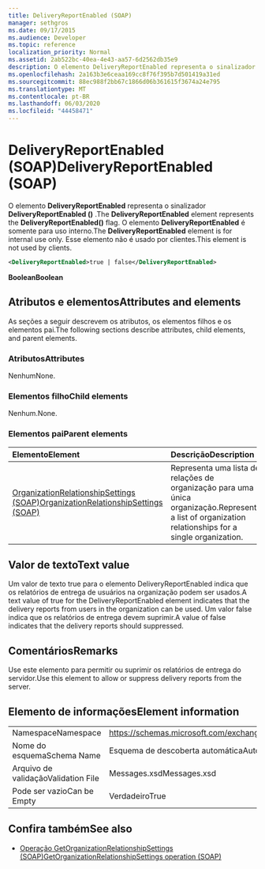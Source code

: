 ```yaml
---
title: DeliveryReportEnabled (SOAP)
manager: sethgros
ms.date: 09/17/2015
ms.audience: Developer
ms.topic: reference
localization_priority: Normal
ms.assetid: 2ab522bc-40ea-4e43-aa57-6d2562db35e9
description: O elemento DeliveryReportEnabled representa o sinalizador DeliveryReportEnabled (). O elemento DeliveryReportEnabled é somente para uso interno. Esse elemento não é usado por clientes.
ms.openlocfilehash: 2a163b3e6ceaa169cc8f76f395b7d501419a31ed
ms.sourcegitcommit: 88ec988f2bb67c1866d06b361615f3674a24e795
ms.translationtype: MT
ms.contentlocale: pt-BR
ms.lasthandoff: 06/03/2020
ms.locfileid: "44458471"
---
```

# <a name="deliveryreportenabled-soap"></a><span data-ttu-id="71c1e-105">DeliveryReportEnabled (SOAP)</span><span class="sxs-lookup"><span data-stu-id="71c1e-105">DeliveryReportEnabled (SOAP)</span></span>

<span data-ttu-id="71c1e-106">O elemento **DeliveryReportEnabled** representa o sinalizador **DeliveryReportEnabled ()** .</span><span class="sxs-lookup"><span data-stu-id="71c1e-106">The **DeliveryReportEnabled** element represents the **DeliveryReportEnabled()** flag.</span></span> <span data-ttu-id="71c1e-107">O elemento **DeliveryReportEnabled** é somente para uso interno.</span><span class="sxs-lookup"><span data-stu-id="71c1e-107">The **DeliveryReportEnabled** element is for internal use only.</span></span> <span data-ttu-id="71c1e-108">Esse elemento não é usado por clientes.</span><span class="sxs-lookup"><span data-stu-id="71c1e-108">This element is not used by clients.</span></span> 
  
```XML
<DeliveryReportEnabled>true | false</DeliveryReportEnabled>
```

 <span data-ttu-id="71c1e-109">**Boolean**</span><span class="sxs-lookup"><span data-stu-id="71c1e-109">**Boolean**</span></span>
## <a name="attributes-and-elements"></a><span data-ttu-id="71c1e-110">Atributos e elementos</span><span class="sxs-lookup"><span data-stu-id="71c1e-110">Attributes and elements</span></span>

<span data-ttu-id="71c1e-111">As seções a seguir descrevem os atributos, os elementos filhos e os elementos pai.</span><span class="sxs-lookup"><span data-stu-id="71c1e-111">The following sections describe attributes, child elements, and parent elements.</span></span>
  
### <a name="attributes"></a><span data-ttu-id="71c1e-112">Atributos</span><span class="sxs-lookup"><span data-stu-id="71c1e-112">Attributes</span></span>

<span data-ttu-id="71c1e-113">Nenhum</span><span class="sxs-lookup"><span data-stu-id="71c1e-113">None.</span></span>
  
### <a name="child-elements"></a><span data-ttu-id="71c1e-114">Elementos filho</span><span class="sxs-lookup"><span data-stu-id="71c1e-114">Child elements</span></span>

<span data-ttu-id="71c1e-115">Nenhum.</span><span class="sxs-lookup"><span data-stu-id="71c1e-115">None.</span></span>
  
### <a name="parent-elements"></a><span data-ttu-id="71c1e-116">Elementos pai</span><span class="sxs-lookup"><span data-stu-id="71c1e-116">Parent elements</span></span>

|<span data-ttu-id="71c1e-117">**Elemento**</span><span class="sxs-lookup"><span data-stu-id="71c1e-117">**Element**</span></span>|<span data-ttu-id="71c1e-118">**Descrição**</span><span class="sxs-lookup"><span data-stu-id="71c1e-118">**Description**</span></span>|
|:-----|:-----|
|[<span data-ttu-id="71c1e-119">OrganizationRelationshipSettings (SOAP)</span><span class="sxs-lookup"><span data-stu-id="71c1e-119">OrganizationRelationshipSettings (SOAP)</span></span>](organizationrelationshipsettings-soap.md) <br/> |<span data-ttu-id="71c1e-120">Representa uma lista de relações de organização para uma única organização.</span><span class="sxs-lookup"><span data-stu-id="71c1e-120">Represents a list of organization relationships for a single organization.</span></span>  <br/> |
   
## <a name="text-value"></a><span data-ttu-id="71c1e-121">Valor de texto</span><span class="sxs-lookup"><span data-stu-id="71c1e-121">Text value</span></span>

<span data-ttu-id="71c1e-122">Um valor de texto true para o elemento DeliveryReportEnabled indica que os relatórios de entrega de usuários na organização podem ser usados.</span><span class="sxs-lookup"><span data-stu-id="71c1e-122">A text value of true for the DeliveryReportEnabled element indicates that the delivery reports from users in the organization can be used.</span></span> <span data-ttu-id="71c1e-123">Um valor false indica que os relatórios de entrega devem suprimir.</span><span class="sxs-lookup"><span data-stu-id="71c1e-123">A value of false indicates that the delivery reports should suppressed.</span></span>
  
## <a name="remarks"></a><span data-ttu-id="71c1e-124">Comentários</span><span class="sxs-lookup"><span data-stu-id="71c1e-124">Remarks</span></span>

<span data-ttu-id="71c1e-125">Use este elemento para permitir ou suprimir os relatórios de entrega do servidor.</span><span class="sxs-lookup"><span data-stu-id="71c1e-125">Use this element to allow or suppress delivery reports from the server.</span></span>
  
## <a name="element-information"></a><span data-ttu-id="71c1e-126">Elemento de informações</span><span class="sxs-lookup"><span data-stu-id="71c1e-126">Element information</span></span>

|||
|:-----|:-----|
|<span data-ttu-id="71c1e-127">Namespace</span><span class="sxs-lookup"><span data-stu-id="71c1e-127">Namespace</span></span>  <br/> |https://schemas.microsoft.com/exchange/2010/Autodiscover  <br/> |
|<span data-ttu-id="71c1e-128">Nome do esquema</span><span class="sxs-lookup"><span data-stu-id="71c1e-128">Schema Name</span></span>  <br/> |<span data-ttu-id="71c1e-129">Esquema de descoberta automática</span><span class="sxs-lookup"><span data-stu-id="71c1e-129">Autodiscover schema</span></span>  <br/> |
|<span data-ttu-id="71c1e-130">Arquivo de validação</span><span class="sxs-lookup"><span data-stu-id="71c1e-130">Validation File</span></span>  <br/> |<span data-ttu-id="71c1e-131">Messages.xsd</span><span class="sxs-lookup"><span data-stu-id="71c1e-131">Messages.xsd</span></span>  <br/> |
|<span data-ttu-id="71c1e-132">Pode ser vazio</span><span class="sxs-lookup"><span data-stu-id="71c1e-132">Can be Empty</span></span>  <br/> |<span data-ttu-id="71c1e-133">Verdadeiro</span><span class="sxs-lookup"><span data-stu-id="71c1e-133">True</span></span>  <br/> |
   
## <a name="see-also"></a><span data-ttu-id="71c1e-134">Confira também</span><span class="sxs-lookup"><span data-stu-id="71c1e-134">See also</span></span>

- [<span data-ttu-id="71c1e-135">Operação GetOrganizationRelationshipSettings (SOAP)</span><span class="sxs-lookup"><span data-stu-id="71c1e-135">GetOrganizationRelationshipSettings operation (SOAP)</span></span>](getorganizationrelationshipsettings-operation-soap.md)

